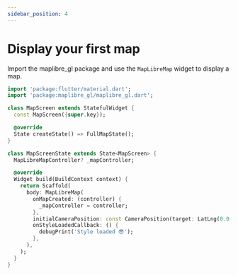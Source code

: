 ```yaml
---
sidebar_position: 4
---
```


# Display your first map

Import the maplibre_gl package and use the `MapLibreMap` widget to display a
map.

```dart
import 'package:flutter/material.dart';
import 'package:maplibre_gl/maplibre_gl.dart';

class MapScreen extends StatefulWidget {
  const MapScreen({super.key});

  @override
  State createState() => FullMapState();
}

class MapScreenState extends State<MapScreen> {
  MapLibreMapController? _mapController;

  @override
  Widget build(BuildContext context) {
    return Scaffold(
      body: MapLibreMap(
        onMapCreated: (controller) {
          _mapController = controller;
        },
        initialCameraPosition: const CameraPosition(target: LatLng(0.0, 0.0)),
        onStyleLoadedCallback: () {
          debugPrint('Style loaded 😎');
        },
      ),
    );
  }
}
```